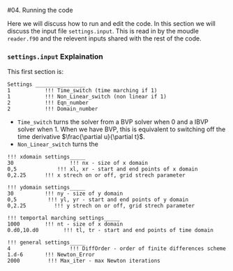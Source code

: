 #04. Running the code

Here we will discuss how to run and edit the code. 
In this section we will discuss the input file `settings.input`. 
This is read in by the moudle `reader.f90` and the relevent inputs shared with the rest of the code.

### `settings.input` Explaination

This first section is:
```
Settings ________________
1           !!! Time_switch (time marching if 1)
1           !!! Non_Linear_switch (non linear if 1)
2           !!! Eqn_number
2           !!! Domain_number
```
 - `Time_switch` turns the solver from a BVP solver when $0$ and a IBVP solver when $1$.
   When we have BVP, this is equivalent to switching off the time derivative $\frac{\partial u}{\partial t}$.
 - `Non_Linear_switch` turns the 


```
!!! xdomain settings_____
30 					!!! nx - size of x domain
0,5			    !!! xl, xr - start and end points of x domain
0,2.25      !!! x strech on or off, grid strech parameter

!!! ydomain settings_____
30          !!! ny - size of y domain
0,5          !!! yl, yr - start and end points of y domain
0,2.25         !!! y strech on or off, grid strech parameter

!!! temportal marching settings_____
1000        !!! nt - size of x domain
0.d0,10.d0        !!! tl, tr - start and end points of time domain

!!! general settings_____
4   				!!! DiffOrder - order of finite differences scheme
1.d-6       !!! Newton_Error
2000         !!! Max_iter - max Newton iterations
```
